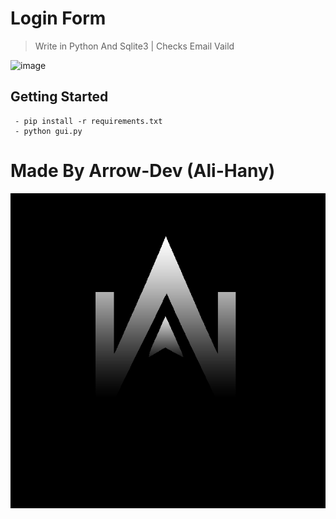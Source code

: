 # Login Form
> Write in Python And Sqlite3 | Checks Email Vaild

![image](https://github.com/Arrow-DV/Login-Form/assets/128916762/8e656bc2-0ecf-46a2-8ae0-fe49c962428d)

## Getting Started
```
 - pip install -r requirements.txt
 - python gui.py
```

# Made By Arrow-Dev (Ali-Hany)
<img src="arrow.png">

